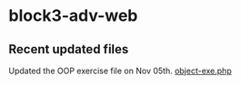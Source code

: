 # block3-adv-web

## Recent updated files
Updated the OOP exercise file on Nov 05th. [object-exe.php](./exercises/objects-exe.php)


